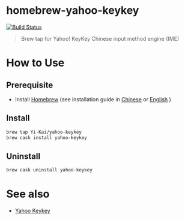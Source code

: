 # homebrew-yahoo-keykey

[![Build Status](https://travis-ci.org/Yi-Kai/homebrew-yahoo-keykey.svg?branch=master)](https://travis-ci.org/Yi-Kai/homebrew-yahoo-keykey)

> Brew tap for Yahoo! KeyKey Chinese input method engine (IME)

# How to Use

## Prerequisite

 * Install [Homebrew](https://brew.sh/) (see installation guide in [Chinese](https://brew.sh/index_zh-tw) or [English](https://brew.sh/) )

## Install

```bash
brew tap Yi-Kai/yahoo-keykey
brew cask install yahoo-keykey 
```

## Uninstall

```bash
brew cask uninstall yahoo-keykey
```

# See also

 * [Yahoo Keykey](https://github.com/Yi-Kai/YahooKeyKey)
